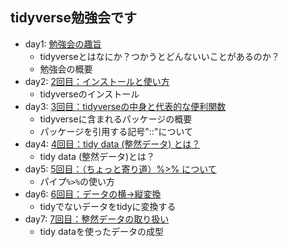 ## tidyverse勉強会です

- day1: [勉強会の趣旨](https://github.com/ichimomo/main/blob/master/day1.md)
  - tidyverseとはなにか？つかうとどんないいことがあるのか？
  - 勉強会の概要
- day2: [2回目：インストールと使い方](https://github.com/ichimomo/main/blob/master/day2.md)
  - tidyverseのインストール
- day3: [3回目：tidyverseの中身と代表的な便利関数](https://github.com/ichimomo/main/blob/master/day3.md)
  - tidyverseに含まれるパッケージの概要  
  - パッケージを引用する記号"::"について  
- day4: [4回目：tidy data (整然データ) とは？](https://github.com/ichimomo/main/blob/master/day4.md)
  - tidy data (整然データ)とは？
- day5: [5回目：（ちょっと寄り道）%>% について](https://github.com/ichimomo/main/blob/master/day5.md)
  - パイプ`%>%`の使い方
- day6: [6回目：データの横→縦変換](https://github.com/ichimomo/main/blob/master/day6.md)
  - tidyでないデータをtidyに変換する
- day7: [7回目：整然データの取り扱い](https://github.com/ichimomo/main/blob/master/day7.md)
  - tidy dataを使ったデータの成型
